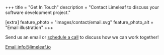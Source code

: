 +++
title = "Get In Touch"
description = "Contact Limeleaf to discuss your software development project."

[extra]
feature_photo = "images/contact/email.svg"
feature_photo_alt = "Email illustration"
+++

Send us an email or <a href="https://calendly.com/limeleaf/30min" title="Calendly link">schedule a call</a> to discuss how we can work together!

<a role="button" href="mailto:info@limeleaf.io" title="Limeleaf email address">Email info@limeleaf.io</a>

